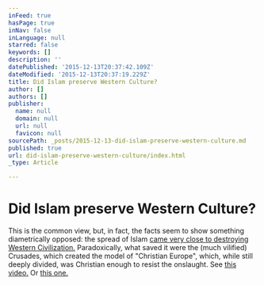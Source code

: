 ```yaml
---
inFeed: true
hasPage: true
inNav: false
inLanguage: null
starred: false
keywords: []
description: ''
datePublished: '2015-12-13T20:37:42.109Z'
dateModified: '2015-12-13T20:37:19.229Z'
title: Did Islam preserve Western Culture?
author: []
authors: []
publisher:
  name: null
  domain: null
  url: null
  favicon: null
sourcePath: _posts/2015-12-13-did-islam-preserve-western-culture.md
published: true
url: did-islam-preserve-western-culture/index.html
_type: Article

---
```

# Did Islam preserve Western Culture?

This is the common view, but, in fact, the facts seem to show something diametrically opposed: the spread of Islam [came very close to destroying Western Civilization.][0] Paradoxically, what saved it were the (much vilified) Crusades, which created the model of "Christian Europe", which, while still deeply divided, was Christian enough to resist the onslaught. See [this video.][1] Or [this one.][2]

[0]: http://www.aina.org/news/2012051894108.pdf
[1]: https://youtu.be/cMjUFBYEzqQ
[2]: https://youtu.be/W4ENPy0mqOE